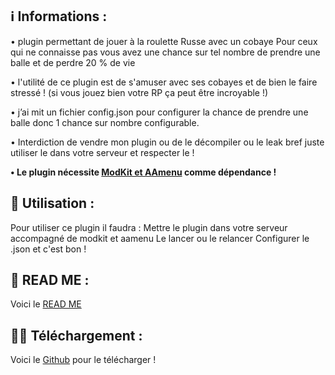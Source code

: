 ## :information_source: Informations  :

• plugin permettant de jouer à la roulette Russe avec un cobaye
Pour ceux qui ne connaisse pas vous avez une chance sur tel nombre de prendre une balle et de perdre 20 % de vie

• l'utilité de ce plugin est de s'amuser avec ses cobayes et de bien le faire stressé ! (si vous jouez bien votre RP ça peut être incroyable !)

• j’ai mit un fichier config.json pour configurer la chance de prendre une balle donc 1 chance sur nombre configurable.

•  Interdiction de vendre mon plugin ou de le décompiler ou le leak bref juste utiliser le dans votre serveur et respecter le !
 
**• Le plugin nécessite [ModKit et AAmenu](https://github.com/Aarnow/NovaLife_ModKit-Releases/releases/tag/v2.1.0)  comme dépendance !**

## :hammer: Utilisation :
Pour utiliser ce plugin il faudra :
Mettre le plugin dans votre serveur accompagné de modkit et aamenu
Le lancer ou le relancer
Configurer le .json et c'est bon !

## :ledger: READ ME :
Voici le [READ ME](https://github.com/victorr2603/VICroulette/tree/main)

## :low_battery::battery: Téléchargement :
Voici le [Github](https://github.com/victorr2603/VICroulette/releases/tag/Plugin) pour le télécharger !
